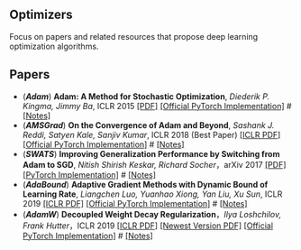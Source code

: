 ## Optimizers
Focus on papers and related resources that propose deep learning optimization algorithms.

## Papers
* (***Adam***)  **Adam: A Method for Stochastic Optimization**, *Diederik P. Kingma, Jimmy Ba*, ICLR 2015  [[PDF]](https://arxiv.org/pdf/1412.6980v9.pdf)  [[Official PyTorch Implementation]](https://pytorch.org/docs/stable/generated/torch.optim.Adam.html#torch.optim.Adam)  #  [[Notes]](https://www.hjhgjghhg.com/index.php/archives/151/)
* (***AMSGrad***) **On the Convergence of Adam and Beyond**, *Sashank J. Reddi, Satyen Kale, Sanjiv Kumar*, ICLR 2018 (Best Paper)  [[ICLR PDF]](https://arxiv.org/)  [[Official PyTorch Implementation]](https://pytorch.org/docs/stable/generated/torch.optim.Adam.html#torch.optim.Adam)  #  [[Notes]](https://www.hjhgjghhg.com/index.php/archives/158/)
* (***SWATS***) **Improving Generalization Performance by Switching from Adam to SGD**, *Nitish Shirish Keskar, Richard Socher*，arXiv 2017  [[PDF]](https://arxiv.org/pdf/1712.07628.pdf)  [[PyTorch Implementation]](https://github.com/Mrpatekful/swats)  #  [[Notes]](https://www.hjhgjghhg.com/index.php/archives/166/)
* (***AdaBound***) **Adaptive Gradient Methods with Dynamic Bound of Learning Rate**, *Liangchen Luo, Yuanhao Xiong, Yan Liu, Xu Sun*, ICLR 2019  [[ICLR PDF]](https://openreview.net/pdf?id=Bkg3g2R9FX)  [[Official PyTorch Implementation]](https://github.com/Luolc/AdaBound)  #  [[Notes]](https://www.hjhgjghhg.com/index.php/archives/166/)
* (***AdamW***) **Decoupled Weight Decay Regularization**，*Ilya Loshchilov, Frank Hutter*，ICLR 2019  [[ICLR PDF]](https://openreview.net/pdf?id=Bkg6RiCqY7)  [[Newest Version PDF]](https://arxiv.org/pdf/1711.05101.pdf)  [[Official PyTorch Implementation]](https://github.com/loshchil/AdamW-and-SGDW)  #  [[Notes]](https://www.hjhgjghhg.com/index.php/archives/172/)